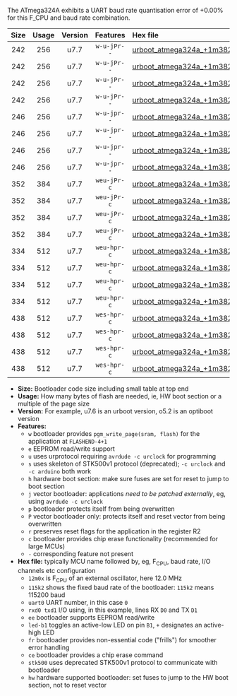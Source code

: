 The ATmega324A exhibits a UART baud rate quantisation error of +0.00% for this F_CPU and baud rate combination.

|Size|Usage|Version|Features|Hex file|
|:-:|:-:|:-:|:-:|:--|
|242|256|u7.7|`w-u-jPr--`|[urboot_atmega324a_+1m3824x_++19k2_uart0_rxd0_txd1_led+b0.hex](https://raw.githubusercontent.com/stefanrueger/urboot.hex/main/cores/mightycore/atmega324a/external_oscillator/fcpu_+1m3824x/br_++19k2/urboot_atmega324a_+1m3824x_++19k2_uart0_rxd0_txd1_led+b0.hex)|
|242|256|u7.7|`w-u-jPr--`|[urboot_atmega324a_+1m3824x_++19k2_uart0_rxd0_txd1_led+b7.hex](https://raw.githubusercontent.com/stefanrueger/urboot.hex/main/cores/mightycore/atmega324a/external_oscillator/fcpu_+1m3824x/br_++19k2/urboot_atmega324a_+1m3824x_++19k2_uart0_rxd0_txd1_led+b7.hex)|
|242|256|u7.7|`w-u-jPr--`|[urboot_atmega324a_+1m3824x_++19k2_uart1_rxd2_txd3_led+b0.hex](https://raw.githubusercontent.com/stefanrueger/urboot.hex/main/cores/mightycore/atmega324a/external_oscillator/fcpu_+1m3824x/br_++19k2/urboot_atmega324a_+1m3824x_++19k2_uart1_rxd2_txd3_led+b0.hex)|
|242|256|u7.7|`w-u-jPr--`|[urboot_atmega324a_+1m3824x_++19k2_uart1_rxd2_txd3_led+b7.hex](https://raw.githubusercontent.com/stefanrueger/urboot.hex/main/cores/mightycore/atmega324a/external_oscillator/fcpu_+1m3824x/br_++19k2/urboot_atmega324a_+1m3824x_++19k2_uart1_rxd2_txd3_led+b7.hex)|
|246|256|u7.7|`w-u-jpr--`|[urboot_atmega324a_+1m3824x_++19k2_uart0_rxd0_txd1_led+b0_fr.hex](https://raw.githubusercontent.com/stefanrueger/urboot.hex/main/cores/mightycore/atmega324a/external_oscillator/fcpu_+1m3824x/br_++19k2/urboot_atmega324a_+1m3824x_++19k2_uart0_rxd0_txd1_led+b0_fr.hex)|
|246|256|u7.7|`w-u-jpr--`|[urboot_atmega324a_+1m3824x_++19k2_uart0_rxd0_txd1_led+b7_fr.hex](https://raw.githubusercontent.com/stefanrueger/urboot.hex/main/cores/mightycore/atmega324a/external_oscillator/fcpu_+1m3824x/br_++19k2/urboot_atmega324a_+1m3824x_++19k2_uart0_rxd0_txd1_led+b7_fr.hex)|
|246|256|u7.7|`w-u-jpr--`|[urboot_atmega324a_+1m3824x_++19k2_uart1_rxd2_txd3_led+b0_fr.hex](https://raw.githubusercontent.com/stefanrueger/urboot.hex/main/cores/mightycore/atmega324a/external_oscillator/fcpu_+1m3824x/br_++19k2/urboot_atmega324a_+1m3824x_++19k2_uart1_rxd2_txd3_led+b0_fr.hex)|
|246|256|u7.7|`w-u-jpr--`|[urboot_atmega324a_+1m3824x_++19k2_uart1_rxd2_txd3_led+b7_fr.hex](https://raw.githubusercontent.com/stefanrueger/urboot.hex/main/cores/mightycore/atmega324a/external_oscillator/fcpu_+1m3824x/br_++19k2/urboot_atmega324a_+1m3824x_++19k2_uart1_rxd2_txd3_led+b7_fr.hex)|
|352|384|u7.7|`weu-jPr-c`|[urboot_atmega324a_+1m3824x_++19k2_uart0_rxd0_txd1_ee_led+b0_fr_ce.hex](https://raw.githubusercontent.com/stefanrueger/urboot.hex/main/cores/mightycore/atmega324a/external_oscillator/fcpu_+1m3824x/br_++19k2/urboot_atmega324a_+1m3824x_++19k2_uart0_rxd0_txd1_ee_led+b0_fr_ce.hex)|
|352|384|u7.7|`weu-jPr-c`|[urboot_atmega324a_+1m3824x_++19k2_uart0_rxd0_txd1_ee_led+b7_fr_ce.hex](https://raw.githubusercontent.com/stefanrueger/urboot.hex/main/cores/mightycore/atmega324a/external_oscillator/fcpu_+1m3824x/br_++19k2/urboot_atmega324a_+1m3824x_++19k2_uart0_rxd0_txd1_ee_led+b7_fr_ce.hex)|
|352|384|u7.7|`weu-jPr-c`|[urboot_atmega324a_+1m3824x_++19k2_uart1_rxd2_txd3_ee_led+b0_fr_ce.hex](https://raw.githubusercontent.com/stefanrueger/urboot.hex/main/cores/mightycore/atmega324a/external_oscillator/fcpu_+1m3824x/br_++19k2/urboot_atmega324a_+1m3824x_++19k2_uart1_rxd2_txd3_ee_led+b0_fr_ce.hex)|
|352|384|u7.7|`weu-jPr-c`|[urboot_atmega324a_+1m3824x_++19k2_uart1_rxd2_txd3_ee_led+b7_fr_ce.hex](https://raw.githubusercontent.com/stefanrueger/urboot.hex/main/cores/mightycore/atmega324a/external_oscillator/fcpu_+1m3824x/br_++19k2/urboot_atmega324a_+1m3824x_++19k2_uart1_rxd2_txd3_ee_led+b7_fr_ce.hex)|
|334|512|u7.7|`weu-hpr-c`|[urboot_atmega324a_+1m3824x_++19k2_uart0_rxd0_txd1_ee_led+b0_fr_ce_hw.hex](https://raw.githubusercontent.com/stefanrueger/urboot.hex/main/cores/mightycore/atmega324a/external_oscillator/fcpu_+1m3824x/br_++19k2/urboot_atmega324a_+1m3824x_++19k2_uart0_rxd0_txd1_ee_led+b0_fr_ce_hw.hex)|
|334|512|u7.7|`weu-hpr-c`|[urboot_atmega324a_+1m3824x_++19k2_uart0_rxd0_txd1_ee_led+b7_fr_ce_hw.hex](https://raw.githubusercontent.com/stefanrueger/urboot.hex/main/cores/mightycore/atmega324a/external_oscillator/fcpu_+1m3824x/br_++19k2/urboot_atmega324a_+1m3824x_++19k2_uart0_rxd0_txd1_ee_led+b7_fr_ce_hw.hex)|
|334|512|u7.7|`weu-hpr-c`|[urboot_atmega324a_+1m3824x_++19k2_uart1_rxd2_txd3_ee_led+b0_fr_ce_hw.hex](https://raw.githubusercontent.com/stefanrueger/urboot.hex/main/cores/mightycore/atmega324a/external_oscillator/fcpu_+1m3824x/br_++19k2/urboot_atmega324a_+1m3824x_++19k2_uart1_rxd2_txd3_ee_led+b0_fr_ce_hw.hex)|
|334|512|u7.7|`weu-hpr-c`|[urboot_atmega324a_+1m3824x_++19k2_uart1_rxd2_txd3_ee_led+b7_fr_ce_hw.hex](https://raw.githubusercontent.com/stefanrueger/urboot.hex/main/cores/mightycore/atmega324a/external_oscillator/fcpu_+1m3824x/br_++19k2/urboot_atmega324a_+1m3824x_++19k2_uart1_rxd2_txd3_ee_led+b7_fr_ce_hw.hex)|
|438|512|u7.7|`wes-hpr-c`|[urboot_atmega324a_+1m3824x_++19k2_uart0_rxd0_txd1_ee_led+b0_fr_ce_stk500_hw.hex](https://raw.githubusercontent.com/stefanrueger/urboot.hex/main/cores/mightycore/atmega324a/external_oscillator/fcpu_+1m3824x/br_++19k2/urboot_atmega324a_+1m3824x_++19k2_uart0_rxd0_txd1_ee_led+b0_fr_ce_stk500_hw.hex)|
|438|512|u7.7|`wes-hpr-c`|[urboot_atmega324a_+1m3824x_++19k2_uart0_rxd0_txd1_ee_led+b7_fr_ce_stk500_hw.hex](https://raw.githubusercontent.com/stefanrueger/urboot.hex/main/cores/mightycore/atmega324a/external_oscillator/fcpu_+1m3824x/br_++19k2/urboot_atmega324a_+1m3824x_++19k2_uart0_rxd0_txd1_ee_led+b7_fr_ce_stk500_hw.hex)|
|438|512|u7.7|`wes-hpr-c`|[urboot_atmega324a_+1m3824x_++19k2_uart1_rxd2_txd3_ee_led+b0_fr_ce_stk500_hw.hex](https://raw.githubusercontent.com/stefanrueger/urboot.hex/main/cores/mightycore/atmega324a/external_oscillator/fcpu_+1m3824x/br_++19k2/urboot_atmega324a_+1m3824x_++19k2_uart1_rxd2_txd3_ee_led+b0_fr_ce_stk500_hw.hex)|
|438|512|u7.7|`wes-hpr-c`|[urboot_atmega324a_+1m3824x_++19k2_uart1_rxd2_txd3_ee_led+b7_fr_ce_stk500_hw.hex](https://raw.githubusercontent.com/stefanrueger/urboot.hex/main/cores/mightycore/atmega324a/external_oscillator/fcpu_+1m3824x/br_++19k2/urboot_atmega324a_+1m3824x_++19k2_uart1_rxd2_txd3_ee_led+b7_fr_ce_stk500_hw.hex)|

- **Size:** Bootloader code size including small table at top end
- **Usage:** How many bytes of flash are needed, ie, HW boot section or a multiple of the page size
- **Version:** For example, u7.6 is an urboot version, o5.2 is an optiboot version
- **Features:**
  + `w` bootloader provides `pgm_write_page(sram, flash)` for the application at `FLASHEND-4+1`
  + `e` EEPROM read/write support
  + `u` uses urprotocol requiring `avrdude -c urclock` for programming
  + `s` uses skeleton of STK500v1 protocol (deprecated); `-c urclock` and `-c arduino` both work
  + `h` hardware boot section: make sure fuses are set for reset to jump to boot section
  + `j` vector bootloader: applications *need to be patched externally*, eg, using `avrdude -c urclock`
  + `p` bootloader protects itself from being overwritten
  + `P` vector bootloader only: protects itself and reset vector from being overwritten
  + `r` preserves reset flags for the application in the register R2
  + `c` bootloader provides chip erase functionality (recommended for large MCUs)
  + `-` corresponding feature not present
- **Hex file:** typically MCU name followed by, eg, F<sub>CPU</sub>, baud rate, I/O channels etc configuration
  + `12m0x` is F<sub>CPU</sub> of an external oscillator, here 12.0 MHz
  + `115k2` shows the fixed baud rate of the bootloader: `115k2` means 115200 baud
  + `uart0` UART number, in this case `0`
  + `rxd0 txd1` I/O using, in this example, lines RX `D0` and TX `D1`
  + `ee` bootloader supports EEPROM read/write
  + `led-b1` toggles an active-low LED on pin `B1`, `+` designates an active-high LED
  + `fr` bootloader provides non-essential code ("frills") for smoother error handling
  + `ce` bootloader provides a chip erase command
  + `stk500` uses deprecated STK500v1 protocol to communicate with bootloader
  + `hw` hardware supported bootloader: set fuses to jump to the HW boot section, not to reset vector
